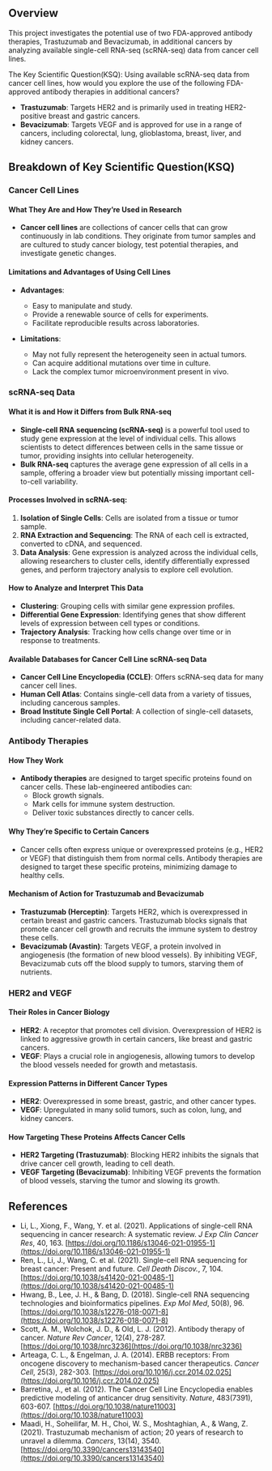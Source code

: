 

## Overview
This project investigates the potential use of two FDA-approved antibody therapies, Trastuzumab and Bevacizumab, in additional cancers by analyzing available single-cell RNA-seq (scRNA-seq) data from cancer cell lines.

The Key Scientific Question(KSQ): Using available scRNA-seq data from cancer cell lines, how would you explore the use of the following FDA-approved antibody therapies in additional cancers?

- **Trastuzumab**: Targets HER2 and is primarily used in treating HER2-positive breast and gastric cancers.
- **Bevacizumab**: Targets VEGF and is approved for use in a range of cancers, including colorectal, lung, glioblastoma, breast, liver, and kidney cancers.

## Breakdown of Key Scientific Question(KSQ)

### Cancer Cell Lines

#### What They Are and How They’re Used in Research
- **Cancer cell lines** are collections of cancer cells that can grow continuously in lab conditions. They originate from tumor samples and are cultured to study cancer biology, test potential therapies, and investigate genetic changes.
  
#### Limitations and Advantages of Using Cell Lines
- **Advantages**:
  - Easy to manipulate and study.
  - Provide a renewable source of cells for experiments.
  - Facilitate reproducible results across laboratories.
  
- **Limitations**:
  - May not fully represent the heterogeneity seen in actual tumors.
  - Can acquire additional mutations over time in culture.
  - Lack the complex tumor microenvironment present in vivo.

### scRNA-seq Data

#### What it is and How it Differs from Bulk RNA-seq
- **Single-cell RNA sequencing (scRNA-seq)** is a powerful tool used to study gene expression at the level of individual cells. This allows scientists to detect differences between cells in the same tissue or tumor, providing insights into cellular heterogeneity.
- **Bulk RNA-seq** captures the average gene expression of all cells in a sample, offering a broader view but potentially missing important cell-to-cell variability.

#### Processes Involved in scRNA-seq:
1. **Isolation of Single Cells**: Cells are isolated from a tissue or tumor sample.
2. **RNA Extraction and Sequencing**: The RNA of each cell is extracted, converted to cDNA, and sequenced.
3. **Data Analysis**: Gene expression is analyzed across the individual cells, allowing researchers to cluster cells, identify differentially expressed genes, and perform trajectory analysis to explore cell evolution.

#### How to Analyze and Interpret This Data
- **Clustering**: Grouping cells with similar gene expression profiles.
- **Differential Gene Expression**: Identifying genes that show different levels of expression between cell types or conditions.
- **Trajectory Analysis**: Tracking how cells change over time or in response to treatments.

#### Available Databases for Cancer Cell Line scRNA-seq Data
- **Cancer Cell Line Encyclopedia (CCLE)**: Offers scRNA-seq data for many cancer cell lines.
- **Human Cell Atlas**: Contains single-cell data from a variety of tissues, including cancerous samples.
- **Broad Institute Single Cell Portal**: A collection of single-cell datasets, including cancer-related data.

### Antibody Therapies

#### How They Work
- **Antibody therapies** are designed to target specific proteins found on cancer cells. These lab-engineered antibodies can:
  - Block growth signals.
  - Mark cells for immune system destruction.
  - Deliver toxic substances directly to cancer cells.

#### Why They’re Specific to Certain Cancers
- Cancer cells often express unique or overexpressed proteins (e.g., HER2 or VEGF) that distinguish them from normal cells. Antibody therapies are designed to target these specific proteins, minimizing damage to healthy cells.

#### Mechanism of Action for Trastuzumab and Bevacizumab
- **Trastuzumab (Herceptin)**: Targets HER2, which is overexpressed in certain breast and gastric cancers. Trastuzumab blocks signals that promote cancer cell growth and recruits the immune system to destroy these cells.
- **Bevacizumab (Avastin)**: Targets VEGF, a protein involved in angiogenesis (the formation of new blood vessels). By inhibiting VEGF, Bevacizumab cuts off the blood supply to tumors, starving them of nutrients.

### HER2 and VEGF

#### Their Roles in Cancer Biology
- **HER2**: A receptor that promotes cell division. Overexpression of HER2 is linked to aggressive growth in certain cancers, like breast and gastric cancers.
- **VEGF**: Plays a crucial role in angiogenesis, allowing tumors to develop the blood vessels needed for growth and metastasis.

#### Expression Patterns in Different Cancer Types
- **HER2**: Overexpressed in some breast, gastric, and other cancer types.
- **VEGF**: Upregulated in many solid tumors, such as colon, lung, and kidney cancers.

#### How Targeting These Proteins Affects Cancer Cells
- **HER2 Targeting (Trastuzumab)**: Blocking HER2 inhibits the signals that drive cancer cell growth, leading to cell death.
- **VEGF Targeting (Bevacizumab)**: Inhibiting VEGF prevents the formation of blood vessels, starving the tumor and slowing its growth.

## References
- Li, L., Xiong, F., Wang, Y. et al. (2021). Applications of single-cell RNA sequencing in cancer research: A systematic review. *J Exp Clin Cancer Res*, 40, 163. [https://doi.org/10.1186/s13046-021-01955-1](https://doi.org/10.1186/s13046-021-01955-1)
- Ren, L., Li, J., Wang, C. et al. (2021). Single-cell RNA sequencing for breast cancer: Present and future. *Cell Death Discov.*, 7, 104. [https://doi.org/10.1038/s41420-021-00485-1](https://doi.org/10.1038/s41420-021-00485-1)
- Hwang, B., Lee, J. H., & Bang, D. (2018). Single-cell RNA sequencing technologies and bioinformatics pipelines. *Exp Mol Med*, 50(8), 96. [https://doi.org/10.1038/s12276-018-0071-8](https://doi.org/10.1038/s12276-018-0071-8)
- Scott, A. M., Wolchok, J. D., & Old, L. J. (2012). Antibody therapy of cancer. *Nature Rev Cancer*, 12(4), 278-287. [https://doi.org/10.1038/nrc3236](https://doi.org/10.1038/nrc3236)
- Arteaga, C. L., & Engelman, J. A. (2014). ERBB receptors: From oncogene discovery to mechanism-based cancer therapeutics. *Cancer Cell*, 25(3), 282-303. [https://doi.org/10.1016/j.ccr.2014.02.025](https://doi.org/10.1016/j.ccr.2014.02.025)
- Barretina, J., et al. (2012). The Cancer Cell Line Encyclopedia enables predictive modeling of anticancer drug sensitivity. *Nature*, 483(7391), 603-607. [https://doi.org/10.1038/nature11003](https://doi.org/10.1038/nature11003)
- Maadi, H., Soheilifar, M. H., Choi, W. S., Moshtaghian, A., & Wang, Z. (2021). Trastuzumab mechanism of action; 20 years of research to unravel a dilemma. *Cancers*, 13(14), 3540. [https://doi.org/10.3390/cancers13143540](https://doi.org/10.3390/cancers13143540)
